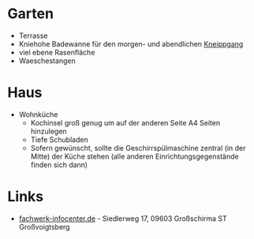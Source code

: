 # Garten

* Terrasse
* Kniehohe Badewanne für den morgen- und abendlichen [Kneippgang](https://de.wikipedia.org/wiki/Kneipp-Medizin)
* viel ebene Rasenfläche
* Waeschestangen

# Haus

* Wohnküche
    * Kochinsel groß genug um auf der anderen Seite A4 Seiten hinzulegen
    * Tiefe Schubladen
    * Sofern gewünscht, sollte die Geschirrspülmaschine zentral (in der Mitte) der Küche stehen (alle anderen Einrichtungsgegenstände finden sich dann)

# Links

* [fachwerk-infocenter.de](www.fachwerk-infocenter.de/) - Siedlerweg 17, 09603 Großschirma ST Großvoigtsberg

